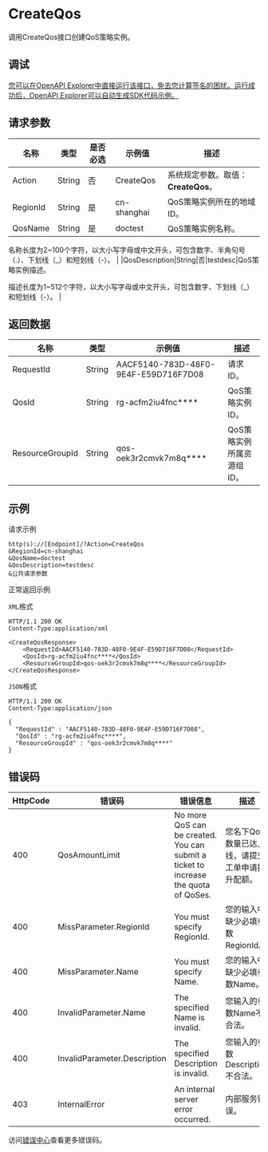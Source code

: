 # CreateQos

调用CreateQos接口创建QoS策略实例。

## 调试

[您可以在OpenAPI Explorer中直接运行该接口，免去您计算签名的困扰。运行成功后，OpenAPI Explorer可以自动生成SDK代码示例。](https://api.aliyun.com/#product=Smartag&api=CreateQos&type=RPC&version=2018-03-13)

## 请求参数

|名称|类型|是否必选|示例值|描述|
|--|--|----|---|--|
|Action|String|否|CreateQos|系统规定参数。取值：**CreateQos**。 |
|RegionId|String|是|cn-shanghai|QoS策略实例所在的地域ID。 |
|QosName|String|是|doctest|QoS策略实例名称。

 名称长度为2~100个字符，以大小写字母或中文开头，可包含数字、半角句号（.）、下划线（\_）和短划线（-）。 |
|QosDescription|String|否|testdesc|QoS策略实例描述。

 描述长度为1~512个字符，以大小写字母或中文开头，可包含数字、下划线（\_）和短划线（-）。 |

## 返回数据

|名称|类型|示例值|描述|
|--|--|---|--|
|RequestId|String|AACF5140-783D-48F0-9E4F-E59D716F7D08|请求ID。 |
|QosId|String|rg-acfm2iu4fnc\*\*\*\*|QoS策略实例ID。 |
|ResourceGroupId|String|qos-oek3r2cmvk7m8q\*\*\*\*|QoS策略实例所属资源组ID。 |

## 示例

请求示例

```
http(s)://[Endpoint]/?Action=CreateQos
&RegionId=cn-shanghai
&QosName=doctest
&QosDescription=testdesc
&公共请求参数
```

正常返回示例

`XML`格式

```
HTTP/1.1 200 OK
Content-Type:application/xml

<CreateQosResponse>
    <RequestId>AACF5140-783D-48F0-9E4F-E59D716F7D08</RequestId>
    <QosId>rg-acfm2iu4fnc****</QosId>
    <ResourceGroupId>qos-oek3r2cmvk7m8q****</ResourceGroupId>
</CreateQosResponse>
```

`JSON`格式

```
HTTP/1.1 200 OK
Content-Type:application/json

{
  "RequestId" : "AACF5140-783D-48F0-9E4F-E59D716F7D08",
  "QosId" : "rg-acfm2iu4fnc****",
  "ResourceGroupId" : "qos-oek3r2cmvk7m8q****"
}
```

## 错误码

|HttpCode|错误码|错误信息|描述|
|--------|---|----|--|
|400|QosAmountLimit|No more QoS can be created. You can submit a ticket to increase the quota of QoSes.|您名下Qos数量已达上线，请提交工单申请提升配额。|
|400|MissParameter.RegionId|You must specify RegionId.|您的输入中缺少必填参数RegionId。|
|400|MissParameter.Name|You must specify Name.|您的输入中缺少必填参数Name。|
|400|InvalidParameter.Name|The specified Name is invalid.|您输入的参数Name不合法。|
|400|InvalidParameter.Description|The specified Description is invalid.|您输入的参数Description不合法。|
|403|InternalError|An internal server error occurred.|内部服务错误。|

访问[错误中心](https://error-center.alibabacloud.com/status/product/Smartag)查看更多错误码。

